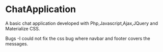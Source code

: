 # ChatApplication
A basic chat application developed with Php,Javascript,Ajax,JQuery and Materialize CSS.

Bugs
-I could not fix the css bug where navbar and footer covers the messages.
